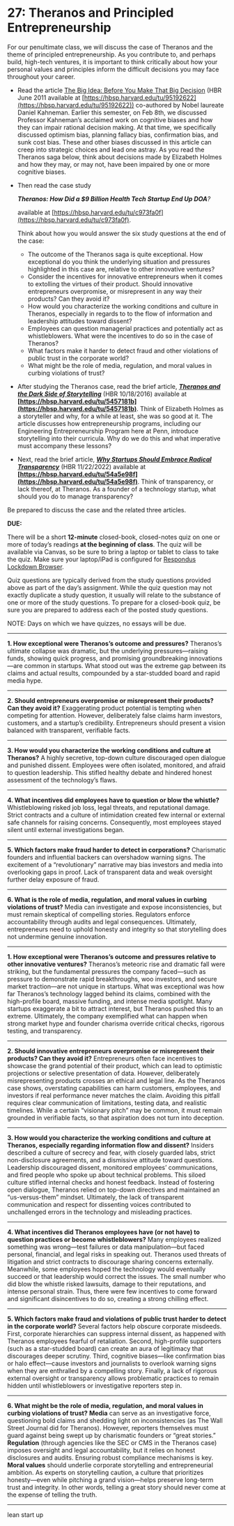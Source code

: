 # 27: Theranos and Principled Entrepreneurship

For our penultimate class, we will discuss the case of Theranos and the theme of principled entrepreneurship. As you contribute to, and perhaps build, high-tech ventures, it is important to think critically about how your personal values and principles inform the difficult decisions you may face throughout your career.

- Read the article [The Big Idea: Before You Make That Big Decision](https://hbsp.harvard.edu/tu/95192622) (HBR June 2011 available at [https://hbsp.harvard.edu/tu/95192622](https://hbsp.harvard.edu/tu/95192622)) co-authored by Nobel laureate Daniel Kahneman. Earlier this semester, on Feb 8th, we discussed Professor Kahneman’s acclaimed work on cognitive biases and how they can impair rational decision making. At that time, we specifically discussed optimism bias, planning fallacy bias, confirmation bias, and sunk cost bias. These and other biases discussed in this article can creep into strategic choices and lead one astray. As you read the Theranos saga below, think about decisions made by Elizabeth Holmes and how they may, or may not, have been impaired by one or more cognitive biases.

- Then read the case study 

  ***Theranos: How Did a $9 Billion Health Tech Startup End Up DOA**?*

  available at [https://hbsp.harvard.edu/tu/c973fa0f](https://hbsp.harvard.edu/tu/c973fa0f). 

  Think about how you would answer the six study questions at the end of the case:

  - The outcome of the Theranos saga is quite exceptional. How exceptional do you think the underlying situation and pressures highlighted in this case are, relative to other innovative ventures?
  - Consider the incentives for innovative entrepreneurs when it comes to extolling the virtues of their product. Should innovative entrepreneurs overpromise, or misrepresent in any way their products? Can they avoid it?
  - How would you characterize the working conditions and culture in Theranos, especially in regards to to the flow of information and leadership attitudes toward dissent?
  - Employees can question managerial practices and potentially act as whistleblowers. What were the incentives to do so in the case of Theranos?
  - What factors make it harder to detect fraud and other violations of public trust in the corporate world?
  - What might be the role of media, regulation, and moral values in curbing violations of trust?

- After studying the Theranos case, read the brief article, [***Theranos and the Dark Side of Storytelling***](https://hbsp.harvard.edu/tu/5457181b) (HBR 10/18/2016) available at **[https://hbsp.harvard.edu/tu/5457181b](https://hbsp.harvard.edu/tu/5457181b)**. Think of Elizabeth Holmes as a storyteller and why, for a while at least, she was so good at it. The article discusses how entrepreneurship programs, including our Engineering Entrepreneurship Program here at Penn, introduce storytelling into their curricula. Why do we do this and what imperative must accompany these lessons?

- Next, read the brief article, [***Why Startups Should Embrace Radical Transparency***](https://hbsp.harvard.edu/tu/54a5e98f) (HBR 11/22/2022) available at **[https://hbsp.harvard.edu/tu/54a5e98f](https://hbsp.harvard.edu/tu/54a5e98f)**. Think of transparency, or lack thereof, at Theranos. As a founder of a technology startup, what should you do to manage transparency? 

Be prepared to discuss the case and the related three articles.

**DUE:**

There will be a short **12-minute** closed-book, closed-notes quiz on one or more of today’s readings **at the beginning of class**. The quiz will be available via Canvas, so be sure to bring a laptop or tablet to class to take the quiz. Make sure your laptop/iPad is configured for [Respondus Lockdown Browser](https://canvas.upenn.edu/courses/1840993/quizzes/3417408).

Quiz questions are typically derived from the study questions provided above as part of the day’s assignment. While the quiz question may not exactly duplicate a study question, it usually will relate to the substance of one or more of the study questions. To prepare for a closed-book quiz, be sure you are prepared to address each of the posted study questions.

NOTE: Days on which we have quizzes, no essays will be due.

---

**1. How exceptional were Theranos’s outcome and pressures?**
 Theranos’s ultimate collapse was dramatic, but the underlying pressures—raising funds, showing quick progress, and promising groundbreaking innovations—are common in startups. What stood out was the extreme gap between its claims and actual results, compounded by a star-studded board and rapid media hype.

------

**2. Should entrepreneurs overpromise or misrepresent their products? Can they avoid it?**
 Exaggerating product potential is tempting when competing for attention. However, deliberately false claims harm investors, customers, and a startup’s credibility. Entrepreneurs should present a vision balanced with transparent, verifiable facts.

------

**3. How would you characterize the working conditions and culture at Theranos?**
 A highly secretive, top-down culture discouraged open dialogue and punished dissent. Employees were often isolated, monitored, and afraid to question leadership. This stifled healthy debate and hindered honest assessment of the technology’s flaws.

------

**4. What incentives did employees have to question or blow the whistle?**
 Whistleblowing risked job loss, legal threats, and reputational damage. Strict contracts and a culture of intimidation created few internal or external safe channels for raising concerns. Consequently, most employees stayed silent until external investigations began.

------

**5. Which factors make fraud harder to detect in corporations?**
 Charismatic founders and influential backers can overshadow warning signs. The excitement of a “revolutionary” narrative may bias investors and media into overlooking gaps in proof. Lack of transparent data and weak oversight further delay exposure of fraud.

------

**6. What is the role of media, regulation, and moral values in curbing violations of trust?**
 Media can investigate and expose inconsistencies, but must remain skeptical of compelling stories. Regulators enforce accountability through audits and legal consequences. Ultimately, entrepreneurs need to uphold honesty and integrity so that storytelling does not undermine genuine innovation.

---

**1. How exceptional were Theranos’s outcome and pressures relative to other innovative ventures?**
 Theranos’s meteoric rise and dramatic fall were striking, but the fundamental pressures the company faced—such as pressure to demonstrate rapid breakthroughs, woo investors, and secure market traction—are not unique in startups. What was exceptional was how far Theranos’s technology lagged behind its claims, combined with the high-profile board, massive funding, and intense media spotlight. Many startups exaggerate a bit to attract interest, but Theranos pushed this to an extreme. Ultimately, the company exemplified what can happen when strong market hype and founder charisma override critical checks, rigorous testing, and transparency.

------

**2. Should innovative entrepreneurs overpromise or misrepresent their products? Can they avoid it?**
 Entrepreneurs often face incentives to showcase the grand potential of their product, which can lead to optimistic projections or selective presentation of data. However, deliberately misrepresenting products crosses an ethical and legal line. As the Theranos case shows, overstating capabilities can harm customers, employees, and investors if real performance never matches the claim. Avoiding this pitfall requires clear communication of limitations, testing data, and realistic timelines. While a certain “visionary pitch” may be common, it must remain grounded in verifiable facts, so that aspiration does not turn into deception.

------

**3. How would you characterize the working conditions and culture at Theranos, especially regarding information flow and dissent?**
 Insiders described a culture of secrecy and fear, with closely guarded labs, strict non-disclosure agreements, and a dismissive attitude toward questions. Leadership discouraged dissent, monitored employees’ communications, and fired people who spoke up about technical problems. This siloed culture stifled internal checks and honest feedback. Instead of fostering open dialogue, Theranos relied on top-down directives and maintained an “us-versus-them” mindset. Ultimately, the lack of transparent communication and respect for dissenting voices contributed to unchallenged errors in the technology and misleading practices.

------

**4. What incentives did Theranos employees have (or not have) to question practices or become whistleblowers?**
 Many employees realized something was wrong—test failures or data manipulation—but faced personal, financial, and legal risks in speaking out. Theranos used threats of litigation and strict contracts to discourage sharing concerns externally. Meanwhile, some employees hoped the technology would eventually succeed or that leadership would correct the issues. The small number who did blow the whistle risked lawsuits, damage to their reputations, and intense personal strain. Thus, there were few incentives to come forward and significant disincentives to do so, creating a strong chilling effect.

------

**5. Which factors make fraud and violations of public trust harder to detect in the corporate world?**
 Several factors help obscure corporate misdeeds. First, corporate hierarchies can suppress internal dissent, as happened with Theranos employees fearful of retaliation. Second, high-profile supporters (such as a star-studded board) can create an aura of legitimacy that discourages deeper scrutiny. Third, cognitive biases—like confirmation bias or halo effect—cause investors and journalists to overlook warning signs when they are enthralled by a compelling story. Finally, a lack of rigorous external oversight or transparency allows problematic practices to remain hidden until whistleblowers or investigative reporters step in.

------

**6. What might be the role of media, regulation, and moral values in curbing violations of trust?**
 **Media** can serve as an investigative force, questioning bold claims and shedding light on inconsistencies (as The Wall Street Journal did for Theranos). However, reporters themselves must guard against being swept up by charismatic founders or “great stories.”
 **Regulation** (through agencies like the SEC or CMS in the Theranos case) imposes oversight and legal accountability, but it relies on honest disclosures and audits. Ensuring robust compliance mechanisms is key.
 **Moral values** should underlie corporate storytelling and entrepreneurial ambition. As experts on storytelling caution, a culture that prioritizes honesty—even while pitching a grand vision—helps preserve long-term trust and integrity. In other words, telling a great story should never come at the expense of telling the truth.

---

lean start up

